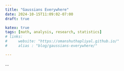 ```yaml
---
title: "Gaussians Everywhere"
date: 2024-10-15T11:09:02-07:00
draft: true

katex: true
tags: [math, analysis, research, statistics]
# links:
#     website: "https://omanshuthapliyal.github.io/"
#     alias : "blog/gaussians-everywhere/"

---
```


...

